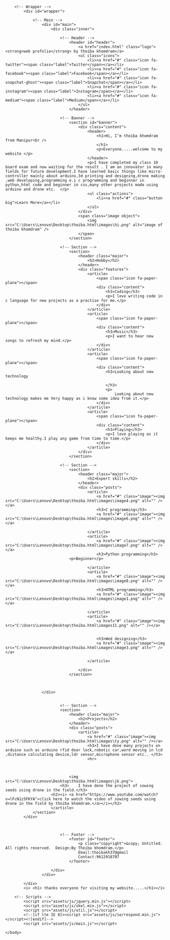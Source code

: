 <!DOCTYPE HTML>
<!--
	Editorial by HTML5 UP
	html5up.net | @ajlkn
	Free for personal and commercial use under the CCA 3.0 license (html5up.net/license)
-->
<html>
	<head>
		<title> thoibakh.github.io</title>
		<meta charset="utf-8" />
		<meta name="viewport" content="width=device-width, initial-scale=1, user-scalable=no" />
		<!--[if lte IE 8]><script src="assets/js/ie/html5shiv.js"></script><![endif]-->
		<link rel="stylesheet" href="assets/css/main.css" />
		<!--[if lte IE 9]><link rel="stylesheet" href="assets/css/ie9.css" /><![endif]-->
		<!--[if lte IE 8]><link rel="stylesheet" href="assets/css/ie8.css" /><![endif]-->
	</head>
	<body>

		<!-- Wrapper -->
			<div id="wrapper">

				<!-- Main -->
					<div id="main">
						<div class="inner">

							<!-- Header -->
								<header id="header">
									<a href="index.html" class="logo"><strong>web profolio</strong> by thoiba khomdram</a>
									<ul class="icons">
										<li><a href="#" class="icon fa-twitter"><span class="label">Twitter</span></a></li>
										<li><a href="#" class="icon fa-facebook"><span class="label">Facebook</span></a></li>
										<li><a href="#" class="icon fa-snapchat-ghost"><span class="label">Snapchat</span></a></li>
										<li><a href="#" class="icon fa-instagram"><span class="label">Instagram</span></a></li>
										<li><a href="#" class="icon fa-medium"><span class="label">Medium</span></a></li>
									</ul>
								</header>

							<!-- Banner -->
								<section id="banner">
									<div class="content">
										<header>
											<h1>Hi, I’m thoiba khomdram from Manipur<br />
											</h1>
											<p>Everyone.....welcome to my website </p>
										</header>
										<p>I have completed my class 10 board exam and now waiting for the result . I am an innovator in many fields for future development.I have learned basic things like micro-controller mainly about arduino,3d printing and designing,drone making ,web developing,programming e.i c programming and beginner in python,html code and beginner in css,many other projects made using arduino and drone etc.  </p>
										<ul class="actions">
											<li><a href="#" class="button big">Learn More</a></li>
										</ul>
									</div>
									<span class="image object">
										<img src="C:\Users\Lenovo\Desktop\thoiba.html\images\hi.png" alt="image of thoiba khomdram" />
									</span>
								</section>

							<!-- Section -->
								<section>
									<header class="major">
										<h2>Hobby</h2>
									</header>
									<div class="features">
										<article>
											<span class="icon fa-paper-plane"></span>
											<div class="content">
												<h3>Coding</h3>
												<p>I love writing code in c language for new projects as a practise for me.</p>
											</div>
										</article>
										<article>
											<span class="icon fa-paper-plane"></span>
											<div class="content">
												<h3>Music</h3>
												<p>I want to hear new songs to refresh my mind.</p> 
											</div>
										</article>
										<article>
											<span class="icon fa-paper-plane"></span>
											<div class="content">
												<h3>Looking about new technology
													
												</h3>
												<p>
													Looking about new technology makes me Very happy as i know some idea from it.</p>
											</div>
										</article>
										<article>
											<span class="icon fa-paper-plane"></span>
											<div class="content">
												<h3>Playing</h3>
												<p>I love playing as it keeps me healthy.I play any game from time to time.</p>
											</div>
										</article>
									</div>
								</section>

							<!-- Section -->
								<section>
									<header class="major">
										<h2>Expert skills</h2>
									</header>
									<div class="posts">
										<article>
											<a href="#" class="image"><img src="C:\Users\Lenovo\Desktop\thoiba.html\images\image4.png" alt="" /></a>
											<h3>C programming</h3>
											<a href="#" class="image"><img src="C:\Users\Lenovo\Desktop\thoiba.html\images\image6.png" alt="" /></a>
											
										</article>
										<article>
											<a href="#" class="image"><img src="C:\Users\Lenovo\Desktop\thoiba.html\images\image7.png" alt="" /></a>
											<h3>Python programming</h3>
								<p>Beginner</p>	
											
										</article>
										<article>
											<a href="#" class="image"><img src="C:\Users\Lenovo\Desktop\thoiba.html\images\image8.png" alt="" /></a>
											<h3>HTML programming</h3>
											<a href="#" class="image"><img src="C:\Users\Lenovo\Desktop\thoiba.html\images\image1.png" alt="" /></a>
											
										</article>
										<article>
											<a href="#" class="image"><img src="C:\Users\Lenovo\Desktop\thoiba.html\images11.png" alt="" /></a>
											
											
											<h3>Wed designing</h3>
											<a href="#" class="image"><img src="C:\Users\Lenovo\Desktop\thoiba.html\images\image3.png" alt="" /></a>
								
										</article>
										
									</div>
								</section>

					
					
					</div>

					
							<!-- Section -->
							<section>
								<header class="major">
									<h2>Projects</h2>
								</header>
								<div class="posts">
									<article>
										<a href="#" class="image"><img src="C:\Users\Lenovo\Desktop\thoiba.html\images\ty.png" alt="" /></a>
										<h3>I have done many projects on arduino such as arduino rfid door lock,robotic car,word moving in lcd ,distance calculating device,ldr sensor,microphone sensor etc.. </h3>
										<hr>
										
									
								
								<img src="C:\Users\Lenovo\Desktop\thoiba.html\images\jk.png">
							<h3>	I have done the project of sowing seeds using drone in the field.</h3>
						<h2><i>	<a href="https://www.youtube.com/watch?v=lFcN1z5FKYA">click here to watch the video of sowing seeds using drone in the field by thoiba khomdram.</a></i></h2>
						</article>									
				</section>
			</div>
	
				

							<!-- Footer -->
								<footer id="footer">
									<p class="copyright">&copy; Untitled. All rights reserved.  Design:By Thoiba khomdram.</p>
									Email:thoibakh37@gmail 
									Contact:9612918707
								</footer>

						</div>
					</div>

			</div>
			<i> <h1> thanks everyone for visiting my website.....</h1></i>

		<!-- Scripts -->
			<script src="assets/js/jquery.min.js"></script>
			<script src="assets/js/skel.min.js"></script>
			<script src="assets/js/util.js"></script>
			<!--[if lte IE 8]><script src="assets/js/ie/respond.min.js"></script><![endif]-->
			<script src="assets/js/main.js"></script>

	</body>
</html>
